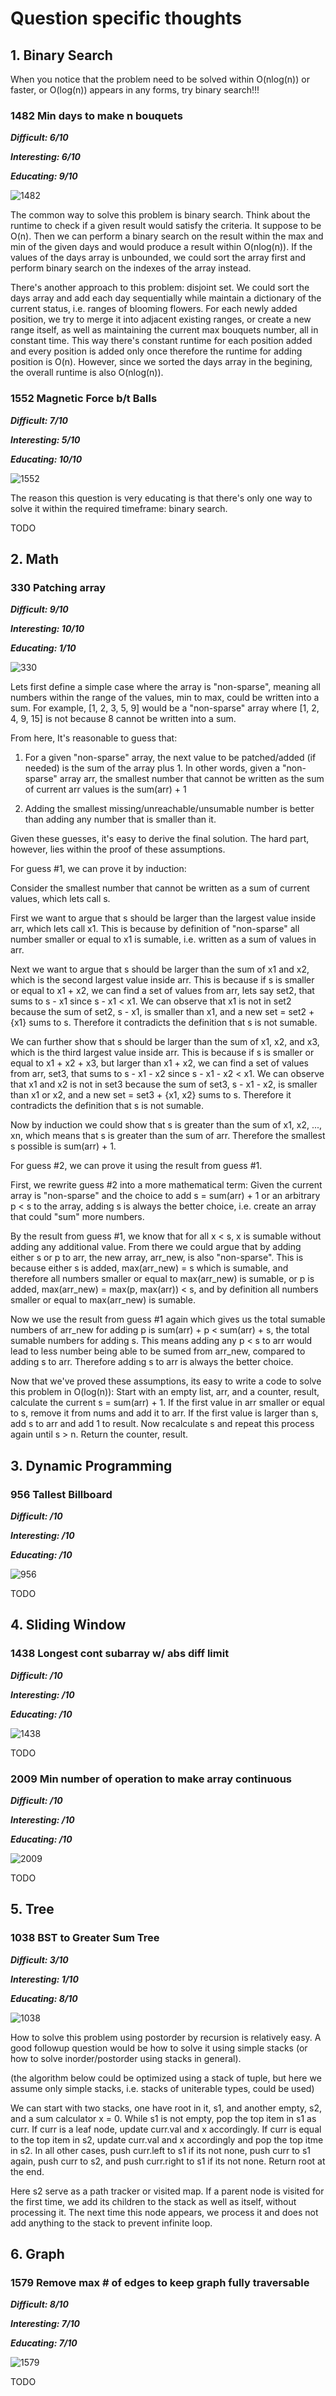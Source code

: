 
# Question specific thoughts

## 1. Binary Search

When you notice that the problem need to be solved within O(nlog(n)) or faster, or O(log(n)) appears in any forms, try binary search!!!

### 1482 Min days to make n bouquets

***Difficult: 6/10***

***Interesting: 6/10***

***Educating: 9/10***

![1482](images/1482.png)

The common way to solve this problem is binary search. Think about the runtime to check if a given result would satisfy the criteria. It suppose to be O(n). Then we can perform a binary search on the result within the max and min of the given days and would produce a result within O(nlog(n)). If the values of the days array is unbounded, we could sort the array first and perform binary search on the indexes of the array instead.

There's another approach to this problem: disjoint set. We could sort the days array and add each day sequentially while maintain a dictionary of the current status, i.e. ranges of blooming flowers. For each newly added position, we try to merge it into adjacent existing ranges, or create a new range itself, as well as maintaining the current max bouquets number, all in constant time. This way there's constant runtime for each position added and every position is added only once therefore the runtime for adding position is O(n). However, since we sorted the days array in the begining, the overall runtime is also O(nlog(n)).

### 1552 Magnetic Force b/t Balls

***Difficult: 7/10***

***Interesting: 5/10***

***Educating: 10/10***

![1552](images/1552.png)

The reason this question is very educating is that there's only one way to solve it within the required timeframe: binary search.

TODO

## 2. Math

### 330 Patching array

***Difficult: 9/10***

***Interesting: 10/10***

***Educating: 1/10***

![330](images/330.png)

Lets first define a simple case where the array is "non-sparse", meaning all numbers within the range of the values, min to max, could be written into a sum. For example, [1, 2, 3, 5, 9] would be a "non-sparse" array where [1, 2, 4, 9, 15] is not because 8 cannot be written into a sum.

From here, It's reasonable to guess that:

1) For a given "non-sparse" array, the next value to be patched/added (if needed) is the sum of the array plus 1. In other words, given a "non-sparse" array arr, the smallest number that cannot be written as the sum of current arr values is the sum(arr) + 1

2) Adding the smallest missing/unreachable/unsumable number is better than adding any number that is smaller than it.

Given these guesses, it's easy to derive the final solution. The hard part, however, lies within the proof of these assumptions.

For guess #1, we can prove it by induction:

Consider the smallest number that cannot be written as a sum of current values, which lets call s.

First we want to argue that s should be larger than the largest value inside arr, which lets call x1. This is because by definition of "non-sparse" all number smaller or equal to x1 is sumable, i.e. written as a sum of values in arr.

Next we want to argue that s should be larger than the sum of x1 and x2, which is the second largest value inside arr. This is because if s is smaller or equal to x1 + x2, we can find a set of values from arr, lets say set2, that sums to s - x1 since s - x1 < x1. We can observe that x1 is not in set2 because the sum of set2, s - x1, is smaller than x1, and a new set = set2 + {x1} sums to s. Therefore it contradicts the definition that s is not sumable.

We can further show that s should be larger than the sum of x1, x2, and x3, which is the third largest value inside arr. This is because if s is smaller or equal to x1 + x2 + x3, but larger than x1 + x2, we can find a set of values from arr, set3, that sums to s - x1 - x2 since s - x1 - x2 < x1. We can observe that x1 and x2 is not in set3 because the sum of set3, s - x1 - x2, is smaller than x1 or x2, and a new set = set3 + {x1, x2} sums to s. Therefore it contradicts the definition that s is not sumable.

Now by induction we could show that s is greater than the sum of x1, x2, ..., xn, which means that s is greater than the sum of arr. Therefore the smallest s possible is sum(arr) + 1.

For guess #2, we can prove it using the result from guess #1.

First, we rewrite guess #2 into a more mathematical term: Given the current array is "non-sparse" and the choice to add s = sum(arr) + 1 or an arbitrary p < s to the array, adding s is always the better choice, i.e. create an array that could "sum" more numbers.

By the result from guess #1, we know that for all x < s, x is sumable without adding any additional value. From there we could argue that by adding either s or p to arr, the new array, arr_new, is also "non-sparse". This is because either s is added, max(arr_new) = s which is sumable, and therefore all numbers smaller or equal to max(arr_new) is sumable, or p is added, max(arr_new) = max(p, max(arr)) < s, and by definition all numbers smaller or equal to max(arr_new) is sumable.

Now we use the result from guess #1 again which gives us the total sumable numbers of arr_new for adding p is sum(arr) + p < sum(arr) + s, the total sumable numbers for adding s. This means adding any p < s to arr would lead to less number being able to be sumed from arr_new, compared to adding s to arr. Therefore adding s to arr is always the better choice.

Now that we've proved these assumptions, its easy to write a code to solve this problem in O(log(n)): Start with an empty list, arr, and a counter, result, calculate the current s = sum(arr) + 1. If the first value in arr smaller or equal to s, remove it from nums and add it to arr. If the first value is larger than s, add s to arr and add 1 to result. Now recalculate s and repeat this process again until s > n. Return the counter, result.

## 3. Dynamic Programming

### 956 Tallest Billboard

***Difficult: /10***

***Interesting: /10***

***Educating: /10***

![956](images/956.png)

TODO

## 4. Sliding Window

### 1438 Longest cont subarray w/ abs diff limit

***Difficult: /10***

***Interesting: /10***

***Educating: /10***

![1438](images/1438.png)

TODO

### 2009 Min number of operation to make array continuous

***Difficult: /10***

***Interesting: /10***

***Educating: /10***

![2009](images/2009.png)

TODO

## 5. Tree

### 1038 BST to Greater Sum Tree

***Difficult: 3/10***

***Interesting: 1/10***

***Educating: 8/10***

![1038](images/1038.png)

How to solve this problem using postorder by recursion is relatively easy. A good followup question would be how to solve it using simple stacks (or how to solve inorder/postorder using stacks in general).

(the algorithm below could be optimized using a stack of tuple, but here we assume only simple stacks, i.e. stacks of uniterable types, could be used)

We can start with two stacks, one have root in it, s1, and another empty, s2, and a sum calculator x = 0. While s1 is not empty, pop the top item in s1 as curr. If curr is a leaf node, update curr.val and x accordingly. If curr is equal to the top item in s2, update curr.val and x accordingly and pop the top itme in s2. In all other cases, push curr.left to s1 if its not none, push curr to s1 again, push curr to s2, and push curr.right to s1 if its not none. Return root at the end.

Here s2 serve as a path tracker or visited map. If a parent node is visited for the first time, we add its children to the stack as well as itself, without processing it. The next time this node appears, we process it and does not add anything to the stack to prevent infinite loop.

## 6. Graph

### 1579 Remove max # of edges to keep graph fully traversable

***Difficult: 8/10***

***Interesting: 7/10***

***Educating: 7/10***

![1579](images/1579.png)

TODO




